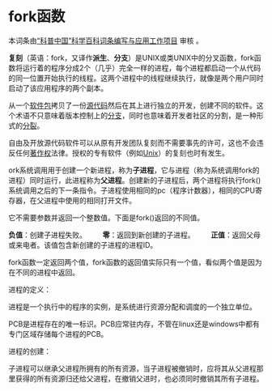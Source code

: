 # fork函数

本词条由[“科普中国”科学百科词条编写与应用工作项目](https://baike.baidu.com/science) 审核 。

**复刻**（英语：fork，又译作**派生**、**分支**）是UNIX或类UNIX中的分叉函数，fork函数将运行着的程序分成2个（几乎）完全一样的进程，每个进程都启动一个从代码的同一位置开始执行的线程。这两个进程中的线程继续执行，就像是两个用户同时启动了该应用程序的两个副本。

从一个[软件包](https://baike.baidu.com/item/软件包)拷贝了一份[源代码](https://baike.baidu.com/item/源代码)然后在其上进行独立的开发，创建不同的软件。这个术语不只意味着版本控制上的[分支](https://baike.baidu.com/item/分支)，同时也意味着开发者社区的分割，是一种形式的[分裂](https://baike.baidu.com/item/分裂)。

自由及开放源代码软件可以从原有开发团队复刻而不需要事先的许可，这也不会违反任何[著作权](https://baike.baidu.com/item/著作权)法律。授权的专有软件（例如[Unix](https://baike.baidu.com/item/Unix)）的复刻也时有发生。



ork系统调用用于创建一个新进程，称为**子进程**，它与进程（称为系统调用fork的进程）同时运行，此进程称为**父进程**。创建新的子进程后，两个进程将执行fork()系统调用之后的下一条指令。子进程使用相同的pc（程序计数器），相同的CPU寄存器，在父进程中使用的相同打开文件。

它不需要参数并返回一个整数值。下面是fork()返回的不同值。

**负值**：创建子进程失败。
　　**零**：返回到新创建的子进程。
　　**正值**：返回父母或来电者。该值包含新创建的子进程的进程ID。



fork函数一定返回两个值，fork函数的返回值实际只有一个值，看似两个值是因为在不同的进程中返回。

进程的定义：

进程是一个执行中的程序的实例，是系统进行资源分配和调度的一个独立单位。

PCB是进程存在的唯一标识。PCB应常驻内存，不管在linux还是windows中都有专门区域存储每个进程的PCB。

进程的创建：

子进程可以继承父进程所拥有的所有资源，当子进程被撤销时，应将其从父进程那里获得的所有资源归还给父进程，在撤销父进时，也必须同时撤销其所有子进程。
